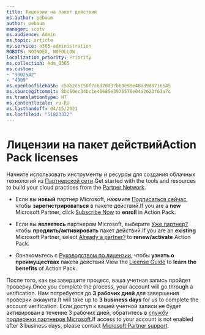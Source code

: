 ```yaml
---
title: Лицензии на пакет действий
ms.author: pebaum
author: pebaum
manager: scotv
ms.audience: Admin
ms.topic: article
ms.service: o365-administration
ROBOTS: NOINDEX, NOFOLLOW
localization_priority: Priority
ms.collection: Adm_O365
ms.custom:
- "9002542"
- "4909"
ms.openlocfilehash: c5362c5150f7c6d70d37b60e90e48a39d8716645
ms.sourcegitcommit: 8bc60ec34bc1e40685e3976576e04a2623f63a7c
ms.translationtype: HT
ms.contentlocale: ru-RU
ms.lasthandoff: 04/15/2021
ms.locfileid: "51823332"
---
```

# <a name="action-pack-licenses"></a><span data-ttu-id="f9149-102">Лицензии на пакет действий</span><span class="sxs-lookup"><span data-stu-id="f9149-102">Action Pack licenses</span></span>

<span data-ttu-id="f9149-103">Начните использовать инструменты и ресурсы для создания облачных технологий из [Партнерской сети](https://aka.ms/MPNActionPack).</span><span class="sxs-lookup"><span data-stu-id="f9149-103">Get started with the tools and resources to build your cloud practices from the [Partner Network](https://aka.ms/MPNActionPack).</span></span>

- <span data-ttu-id="f9149-104">Если вы **новый** партнер Microsoft, нажмите [Подписаться сейчас](https://aka.ms/MPNActionPackNew), чтобы **зарегистрироваться** в пакете действий.</span><span class="sxs-lookup"><span data-stu-id="f9149-104">If you are a **new** Microsoft Partner, click [Subscribe Now](https://aka.ms/MPNActionPackNew) to **enroll** in Action Pack.</span></span>

- <span data-ttu-id="f9149-105">Если вы **являетесь** партнером Microsoft, выберите [Уже партнер?](https://aka.ms/MPNActionPackExisting) чтобы **продлить/активировать** пакет действий.</span><span class="sxs-lookup"><span data-stu-id="f9149-105">If you are an **existing** Microsoft Partner, select [Already a partner?](https://aka.ms/MPNActionPackExisting) to **renew/activate** Action Pack.</span></span> 

- <span data-ttu-id="f9149-106">Ознакомьтесь с [Руководством по лицензии](https://aka.ms/MPNActionPackGuide), чтобы **узнать о преимуществах** пакета действий.</span><span class="sxs-lookup"><span data-stu-id="f9149-106">View the [License Guide](https://aka.ms/MPNActionPackGuide) to **learn the benefits** of Action Pack.</span></span> 

<span data-ttu-id="f9149-107">После того, как вы завершите процесс, ваша учетная запись пройдет проверку.</span><span class="sxs-lookup"><span data-stu-id="f9149-107">Once you complete the process, your account will go through a verification.</span></span> <span data-ttu-id="f9149-108">Нам потребуется до **3 рабочих дней** для завершения проверки аккаунта.</span><span class="sxs-lookup"><span data-stu-id="f9149-108">It will take up to **3 business days** for us to complete the account verification.</span></span> <span data-ttu-id="f9149-109">Если доступ к вашей учетной записи не будет активирован в течение 3 рабочих дней, обратитесь в [службу поддержки партнеров Microsoft](https://aka.ms/MPNActionPackSupport).</span><span class="sxs-lookup"><span data-stu-id="f9149-109">If access to your account is not enabled after 3 business days, please contact [Microsoft Partner support](https://aka.ms/MPNActionPackSupport).</span></span> 
